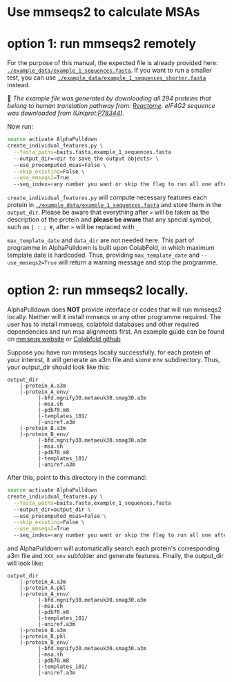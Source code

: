 # Use mmseqs2 to calculate MSAs

# option 1: run mmseqs2 remotely 

For the purpose of this manual, the expected file is already provided here: [```./example_data/example_1_sequences.fasta```](./example_data/example_1_sequences.fasta). If you want to run a smaller test, you can use [```./example_data/example_1_sequences_shorter.fasta```](./example_data/example_1_sequences_shorter.fasta) instead.

:memo: *The example file was generated by downloading all 294 proteins that belong to human translation pathway from: [Reactome](https://reactome.org/PathwayBrowser/#/R-HSA-72766&DTAB=MT). eIF4G2 sequence was downloaded from (Uniprot:[P78344](https://www.uniprot.org/uniprot/P78344)).*

Now run:
```bash
source activate AlphaPulldown
create_individual_features.py \
  --fasta_paths=baits.fasta,example_1_sequences.fasta 
  --output_dir=<dir to save the output objects> \ 
  --use_precomputed_msas=False \
  --skip_existing=False \
  --use_mmseqs2=True
  --seq_index=<any number you want or skip the flag to run all one after another>
```

```create_individual_features.py``` will compute necessary features each protein in [```./example_data/example_1_sequences.fasta```](./example_data/example_1_sequences.fasta) and store them in the ```output_dir```. Please be aware that everything after ```>``` will be 
taken as the description of the protein and **please be aware** that any special symbol, such as ```| : ; #```, after ```>``` will be replaced with ```_```

```max_template_date``` and ```data_dir``` are not needed here. This part of programme in AlphaPulldown is built upon ColabFold, in which maximum template date is hardcoded. 
Thus, providing ```max_template_date``` and ```--use_mmseqs2=True``` will return a warning message and stop the programme.

# option 2: run mmseqs2 locally.

AlphaPulldown does **NOT** provide interface or codes that will run mmseqs2 locally. Neither will it install mmseqs or any other programme required. The user has to
install mmseqs, colabfold databases and other required dependencies and run msa alignments first. An example guide can be found on [mmseqs website](https://github.com/soedinglab/MMseqs2) or [Colabfold github](https://github.com/sokrypton/ColabFold)

Suppose you have run mmseqs locally successfully, for each protein of your interest, it will generate an a3m file and some env subdirectory. Thus, your output_dir
should look like this:

```
output_dir
    |-protein_A.a3m
    |-protein_A_env/
          |-bfd.mgnify30.metaeuk30.smag30.a3m
          |-msa.sh
          |-pdb70.m8
          |-templates_101/
          |-uniref.a3m
    |-protein_B.a3m
    |-protein_B_env/
          |-bfd.mgnify30.metaeuk30.smag30.a3m
          |-msa.sh
          |-pdb70.m8
          |-templates_101/
          |-uniref.a3m
```

After this, point to this directory in the command:
```bash
source activate AlphaPulldown
create_individual_features.py \
  --fasta_paths=baits.fasta,example_1_sequences.fasta 
  --output_dir=output_dir \ 
  --use_precomputed_msas=False \
  --skip_existing=False \
  --use_mmseqs2=True
  --seq_index=<any number you want or skip the flag to run all one after another>
```
and AlphaPulldown will automatically search each protein's corresponding a3m file and ```XXX_env``` subfolder
and generate features. Finally, the output_dir will look like:

```
output_dir
    |-protein_A.a3m
    |-protein_A.pkl
    |-protein_A_env/
          |-bfd.mgnify30.metaeuk30.smag30.a3m
          |-msa.sh
          |-pdb70.m8
          |-templates_101/
          |-uniref.a3m
    |-protein_B.a3m
    |-protein_B.pkl
    |-protein_B_env/
          |-bfd.mgnify30.metaeuk30.smag30.a3m
          |-msa.sh
          |-pdb70.m8
          |-templates_101/
          |-uniref.a3m
```
